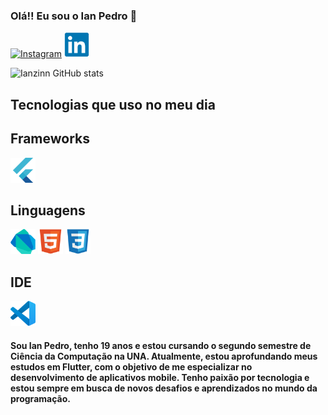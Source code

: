### Olá!! Eu sou o Ian Pedro 👋

[<img src="https://upload.wikimedia.org/wikipedia/commons/a/a5/Instagram_icon.png" alt="Instagram" width="40" height="40"/>](https://www.instagram.com/ianzinx7_/profilecard/?igsh=ZDR5Nm1zbTl2cXlh)
[<img src="https://raw.githubusercontent.com/devicons/devicon/master/icons/linkedin/linkedin-original.svg" alt="LinkedIn" width="40" height="40"/>](https://www.linkedin.com/in/ian-pedro-barbosa-160105251/) 

![Ianzinn GitHub stats](https://github-readme-stats.vercel.app/api?username=Ianzinn&show_icons=true&theme=dark)

## Tecnologias que uso no meu dia 
<div style= "display: inline_block">
<h2>Frameworks</h2>
<div>
    <img src="https://raw.githubusercontent.com/devicons/devicon/master/icons/flutter/flutter-original.svg" alt="Flutter" width="40" height="40"/>
</div>

<h2>Linguagens</h2>
<div>
    <img src="https://raw.githubusercontent.com/devicons/devicon/master/icons/dart/dart-original.svg" alt="Dart" width="40" height="40"/>
    <img src="https://raw.githubusercontent.com/devicons/devicon/master/icons/html5/html5-original.svg" alt="HTML5" width="40" height="40"/>
    <img src="https://raw.githubusercontent.com/devicons/devicon/master/icons/css3/css3-original.svg" alt="CSS3" width="40" height="40"/>
</div>

<h2>IDE</h2>
<div>
    <img src="https://raw.githubusercontent.com/devicons/devicon/master/icons/vscode/vscode-original.svg" alt="VSCode" width="40" height="40"/>
</div>
</div>

####  Sou Ian Pedro, tenho 19 anos e estou cursando o segundo semestre de Ciência da Computação na UNA. Atualmente, estou aprofundando meus estudos em Flutter, com o objetivo de me especializar no desenvolvimento de aplicativos mobile. Tenho paixão por tecnologia e estou sempre em busca de novos desafios e aprendizados no mundo da programação.
